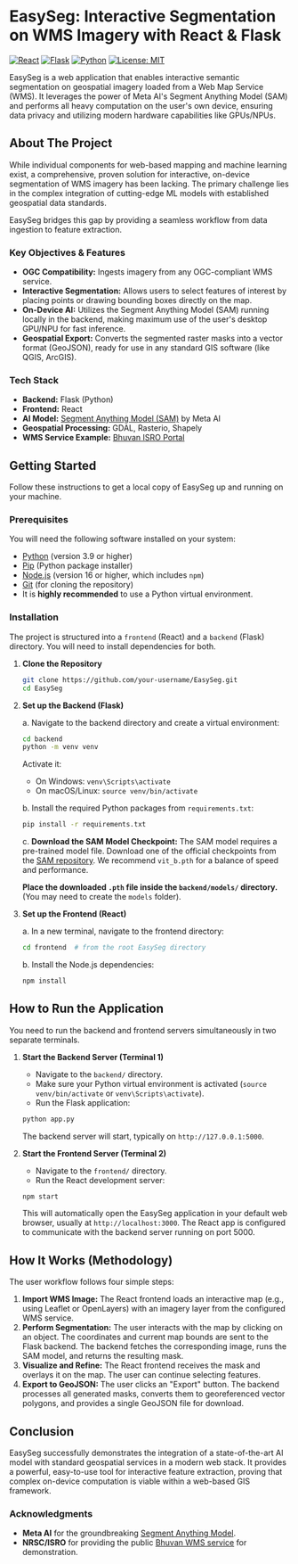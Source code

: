 # EasySeg: Interactive Segmentation on WMS Imagery with React & Flask

[![React](https://img.shields.io/badge/React-18-blue.svg)](https://reactjs.org/)
[![Flask](https://img.shields.io/badge/Flask-2.2-green.svg)](https://flask.palletsprojects.com/)
[![Python](https://img.shields.io/badge/Python-3.9+-blue.svg)](https://www.python.org/)
[![License: MIT](https://img.shields.io/badge/License-MIT-yellow.svg)](https://opensource.org/licenses/MIT)

EasySeg is a web application that enables interactive semantic segmentation on geospatial imagery loaded from a Web Map Service (WMS). It leverages the power of Meta AI's Segment Anything Model (SAM) and performs all heavy computation on the user's own device, ensuring data privacy and utilizing modern hardware capabilities like GPUs/NPUs.

## About The Project

While individual components for web-based mapping and machine learning exist, a comprehensive, proven solution for interactive, on-device segmentation of WMS imagery has been lacking. The primary challenge lies in the complex integration of cutting-edge ML models with established geospatial data standards.

EasySeg bridges this gap by providing a seamless workflow from data ingestion to feature extraction.

### Key Objectives & Features

-   **OGC Compatibility:** Ingests imagery from any OGC-compliant WMS service.
-   **Interactive Segmentation:** Allows users to select features of interest by placing points or drawing bounding boxes directly on the map.
-   **On-Device AI:** Utilizes the Segment Anything Model (SAM) running locally in the backend, making maximum use of the user's desktop GPU/NPU for fast inference.
-   **Geospatial Export:** Converts the segmented raster masks into a vector format (GeoJSON), ready for use in any standard GIS software (like QGIS, ArcGIS).

### Tech Stack

-   **Backend:** Flask (Python)
-   **Frontend:** React
-   **AI Model:** [Segment Anything Model (SAM)](https://github.com/facebookresearch/segment-anything) by Meta AI
-   **Geospatial Processing:** GDAL, Rasterio, Shapely
-   **WMS Service Example:** [Bhuvan ISRO Portal](https://bhuvan-vec2.nrsc.gov.in/bhuvan/wms)

## Getting Started

Follow these instructions to get a local copy of EasySeg up and running on your machine.

### Prerequisites

You will need the following software installed on your system:
-   [Python](https://www.python.org/downloads/) (version 3.9 or higher)
-   [Pip](https://pip.pypa.io/en/stable/installation/) (Python package installer)
-   [Node.js](https://nodejs.org/) (version 16 or higher, which includes `npm`)
-   [Git](https://git-scm.com/downloads/) (for cloning the repository)
-   It is **highly recommended** to use a Python virtual environment.

### Installation

The project is structured into a `frontend` (React) and a `backend` (Flask) directory. You will need to install dependencies for both.

1.  **Clone the Repository**
    ```sh
    git clone https://github.com/your-username/EasySeg.git
    cd EasySeg
    ```

2.  **Set up the Backend (Flask)**

    a. Navigate to the backend directory and create a virtual environment:
    ```sh
    cd backend
    python -m venv venv
    ```
    Activate it:
    -   On Windows: `venv\Scripts\activate`
    -   On macOS/Linux: `source venv/bin/activate`

    b. Install the required Python packages from `requirements.txt`:
    ```sh
    pip install -r requirements.txt
    ```

    c. **Download the SAM Model Checkpoint:** The SAM model requires a pre-trained model file. Download one of the official checkpoints from the [SAM repository](https://github.com/facebookresearch/segment-anything#model-checkpoints). We recommend `vit_b.pth` for a balance of speed and performance.

    **Place the downloaded `.pth` file inside the `backend/models/` directory.** (You may need to create the `models` folder).

3.  **Set up the Frontend (React)**

    a. In a new terminal, navigate to the frontend directory:
    ```sh
    cd frontend  # from the root EasySeg directory
    ```

    b. Install the Node.js dependencies:
    ```sh
    npm install
    ```

## How to Run the Application

You need to run the backend and frontend servers simultaneously in two separate terminals.

1.  **Start the Backend Server (Terminal 1)**
    -   Navigate to the `backend/` directory.
    -   Make sure your Python virtual environment is activated (`source venv/bin/activate` or `venv\Scripts\activate`).
    -   Run the Flask application:
    ```sh
    python app.py
    ```
    The backend server will start, typically on `http://127.0.0.1:5000`.

2.  **Start the Frontend Server (Terminal 2)**
    -   Navigate to the `frontend/` directory.
    -   Run the React development server:
    ```sh
    npm start
    ```
    This will automatically open the EasySeg application in your default web browser, usually at `http://localhost:3000`. The React app is configured to communicate with the backend server running on port 5000.

## How It Works (Methodology)

The user workflow follows four simple steps:

1.  **Import WMS Image:** The React frontend loads an interactive map (e.g., using Leaflet or OpenLayers) with an imagery layer from the configured WMS service.
2.  **Perform Segmentation:** The user interacts with the map by clicking on an object. The coordinates and current map bounds are sent to the Flask backend. The backend fetches the corresponding image, runs the SAM model, and returns the resulting mask.
3.  **Visualize and Refine:** The React frontend receives the mask and overlays it on the map. The user can continue selecting features.
4.  **Export to GeoJSON:** The user clicks an "Export" button. The backend processes all generated masks, converts them to georeferenced vector polygons, and provides a single GeoJSON file for download.

## Conclusion

EasySeg successfully demonstrates the integration of a state-of-the-art AI model with standard geospatial services in a modern web stack. It provides a powerful, easy-to-use tool for interactive feature extraction, proving that complex on-device computation is viable within a web-based GIS framework.

### Acknowledgments
*   **Meta AI** for the groundbreaking [Segment Anything Model](https://ai.facebook.com/blog/segment-anything-project/).
*   **NRSC/ISRO** for providing the public [Bhuvan WMS service](https://bhuvan.nrsc.gov.in/bhuvan_links.php) for demonstration.
